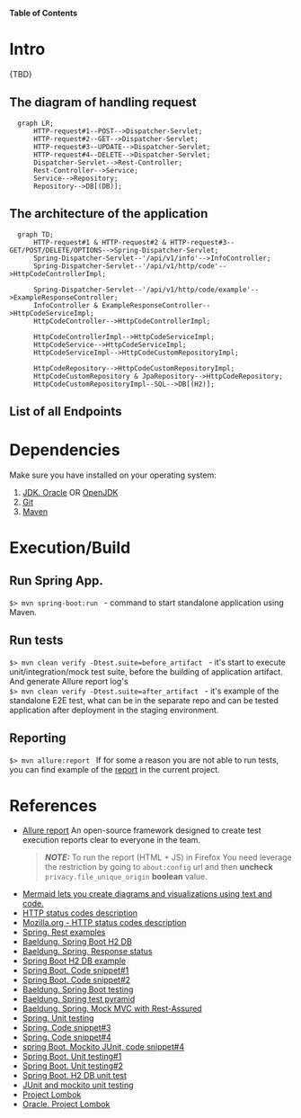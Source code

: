 **Table of Contents**



# Intro

{TBD}

## The diagram of handling request

```mermaid
  graph LR;
      HTTP-request#1--POST-->Dispatcher-Servlet;
      HTTP-request#2--GET-->Dispatcher-Servlet;
      HTTP-request#3--UPDATE-->Dispatcher-Servlet;
      HTTP-request#4--DELETE-->Dispatcher-Servlet;
      Dispatcher-Servlet-->Rest-Controller;
      Rest-Controller-->Service;
      Service-->Repository;
      Repository-->DB[(DB)];
```

## The architecture of the application
```mermaid
  graph TD;
      HTTP-request#1 & HTTP-request#2 & HTTP-request#3--GET/POST/DELETE/OPTIONS-->Spring-Dispatcher-Servlet;
      Spring-Dispatcher-Servlet--'/api/v1/info'-->InfoController;
      Spring-Dispatcher-Servlet--'/api/v1/http/code'-->HttpCodeControllerImpl;
      
      Spring-Dispatcher-Servlet--'/api/v1/http/code/example'-->ExampleResponseController;
      InfoController & ExampleResponseController-->HttpCodeServiceImpl;
      HttpCodeController-->HttpCodeControllerImpl;
      
      HttpCodeControllerImpl-->HttpCodeServiceImpl;
      HttpCodeService-->HttpCodeServiceImpl;
      HttpCodeServiceImpl-->HttpCodeCustomRepositoryImpl;
      
      HttpCodeRepository-->HttpCodeCustomRepositoryImpl;
      HttpCodeCustomRepository & JpaRepository-->HttpCodeRepository;
      HttpCodeCustomRepositoryImpl--SQL-->DB[(H2)];
```

## List of all Endpoints


# Dependencies
Make sure you have installed on your operating system:<br/>
1. [JDK. Oracle](http://www.java.com/) OR [OpenJDK](https://openjdk.java.net/)
2. [Git](https://git-scm.com/)
3. [Maven](https://maven.apache.org/)


# Execution/Build

## Run Spring App.
`$> mvn spring-boot:run ` - command to start standalone application using Maven.

## Run tests
`$> mvn clean verify -Dtest.suite=before_artifact ` - it's start to execute unit/integration/mock test suite, before the building of application artifact. And generate Allure report log's</br>
`$> mvn clean verify -Dtest.suite=after_artifact ` - it's example of the standalone E2E test, what can be in the separate repo and can be tested application after deployment in the staging environment.</br>


## Reporting
`$> mvn allure:report `
If for some a reason you are not able to run tests, you can find example of the [report](./doc/allure-maven-plugin.7z) in the current project.






# References
* [Allure report](https://github.com/allure-framework)  An open-source framework designed to create test execution reports clear to everyone in the team.<br/>
  > **_NOTE:_** To run the report (HTML + JS) in Firefox You need leverage the restriction by going to `about:config` url and then **uncheck** `privacy.file_unique_origin` **boolean** value.
* [Mermaid lets you create diagrams and visualizations using text and code.](https://mermaid-js.github.io/mermaid)
* [HTTP status codes description](https://www.restapitutorial.com/httpstatuscodes.html)
* [Mozilla.org - HTTP status codes description](https://developer.mozilla.org/en-US/docs/Web/HTTP/Status)
* [Spring. Rest examples](https://spring.io/guides/tutorials/rest)
* [Baeldung. Spring Boot H2 DB](https://www.baeldung.com/spring-boot-h2-database)
* [Baeldung. Spring. Response status](https://www.baeldung.com/spring-response-status)
* [Spring Boot H2 DB example](https://howtodoinjava.com/spring-boot2/h2-database-example)
* [Spring Boot. Code snippet#1](https://www.codegrepper.com/code-examples/whatever/responseentity+with+status+code+and+message)
* [Spring Boot. Code snippet#2](https://stackabuse.com/how-to-return-http-status-codes-in-a-spring-boot-application)
* [Baeldung. Spring Boot testing](https://www.baeldung.com/spring-boot-testing)
* [Baeldung. Spring test pyramid](https://www.baeldung.com/spring-test-pyramid-practical-example)
* [Baeldung. Spring. Mock MVC with Rest-Assured](https://www.baeldung.com/spring-mock-mvc-rest-assured)
* [Spring. Unit testing](https://allaroundjava.com/unit-testing-spring-rest-controllers-mockmvc/)
* [Spring. Code snippet#3](https://mkyong.com/spring-boot/spring-rest-validation-example/)
* [Spring. Code snippet#4](https://www.freecodecamp.org/news/unit-testing-services-endpoints-and-repositories-in-spring-boot-4b7d9dc2b772/)
* [spring Boot. Mockito JUnit, code snippet#4](https://howtodoinjava.com/spring-boot2/testing/spring-boot-mockito-junit-example/)
* [Spring Boot. Unit testing#1](https://blog.devgenius.io/spring-boot-deep-dive-on-unit-testing-92bbdf549594)
* [Spring Boot. Unit testing#2](https://reflectoring.io/unit-testing-spring-boot/)
* [Spring Boot. H2 DB unit test](https://www.tutorialspoint.com/spring_boot_h2/spring_boot_h2_unit_test_service.htm)
* [JUnit and mockito unit testing](https://medium.com/backend-habit/integrate-junit-and-mockito-unit-testing-for-service-layer-a0a5a811c58a)
* [Project Lombok](https://projectlombok.org/)
* [Oracle. Project Lombok](https://www.oracle.com/corporate/features/project-lombok.html)